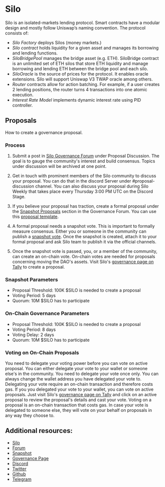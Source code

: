 # Silo

Silo is an isolated-markets lending protocol. Smart contracts have a modular design and mostly follow Uniswap’s naming convention. The protocol consists of:

* *Silo Factory* deploys Silos (money markets.)
* *Silo contract* holds liquidity for a given asset and manages its borrowing and lending functions. 
* *SiloBridgePool* manages the bridge asset (e.g. ETH). SiloBridge contract is an unlimited set of ETH silos that store ETH liquidity and manage borrowing and lending ETH between the bridge pool and each silo. 
* *SiloOracle* is the source of prices for the protocol. It enables oracle extensions. Silo will support Uniswap V3 TWAP oracle among others. 
* *Router* contracts allow for action batching. For example, if a user creates 2 lending positions, the router turns 4 transactions into one atomic execution. 
* *Interest Rate Model* implements dynamic interest rate using PID controller. 

## Proposals

How to create a governance proposal.

### Process

1. Submit a post in [Silo Governance Forum](https://gov.silo.finance/) under Proposal Discussion. The goal is to gauge the community's interest and build consensus. Topics under discussion will be archived at one point. 

2. Get in touch with prominent members of the Silo community to discuss your proposal. You can do that in the discord Server under #proposal-discussion channel. You can also discuss your proposal during Silo Weekly that takes place every Thursday 3:00 PM UTC on the Discord Stage. 

3. If you believe your proposal has traction, create a formal proposal under the [Snapshot Proposals](https://gov.silo.finance/c/snapshot-proposals/5) section in the Governance Forum. You can use this [proposal template](https://resources.silo.finance/governance/proposal-template).

4. A formal proposal needs a snapshot vote. This is important to formally measure consensus. Either you or someone in the community can publish a [snapshot vote](https://snapshot.org/#/silofinance.eth). Once the snapshot is created, attach it to your formal proposal and ask Silo team to publish it via the official channels. 

5. Once the snapshot vote is passed, you, or a member of the community, can create an on-chain vote. On-chain votes are needed for proposals concerning moving the DAO's assets. Visit Silo's [governance page on Tally](https://resources.silo.finance/governance/proposal-template) to create a proposal. 

### Snapshot Parameters

* Proposal Threshold: 100K $SILO is needed to create a proposal
* Voting Period: 5 days
* Quorum: 10M $SILO has to participate 

### On-Chain Governance Parameters

* Proposal Threshold: 100K $SILO is needed to create a proposal
* Voting Period: 8 days
* Voting Delay: 2 days
* Quorum: 10M $SILO has to participate

### Voting on On-Chain Proposals

You need to delegate your voting power before you can vote on active proposal. You can either delegate your vote to your wallet or someone else's in the community. You need to delegate your vote once only. You can always change the wallet address you have delegated your vote to. 
Delegating your vote require an on-chain transaction and therefore costs gas. 
If you you delegated your vote to your wallet, you can vote on active proposals. Just visit Silo's [governance page on Tally](https://resources.silo.finance/governance/proposal-template) and click on an active proposal to review the proposal's details and cast your vote. Voting on a proposal is an on-chain transaction that costs gas. 
In case your vote is delegated to someone else, they will vote on your behalf on proposals in any way they choose to. 

## Additional resources: 

* [Silo](https://www.silo.finance/)
* [Forum](https://gov.silo.finance/)
* [Snapshot](https://snapshot.silo.finance/#/)
* [Governance Page](https://www.withtally.com/governance/eip155:1:0xA89163F7B2D68A8fbA6Ca36BEEd32Bd4f3EeAf61)
* [Discord](https://discord.com/invite/silo-finance)
* [Twitter](https://twitter.com/SiloFinance)
* [Github](https://github.com/silo-finance)
* [Telegram](https://t.me/silo_community)